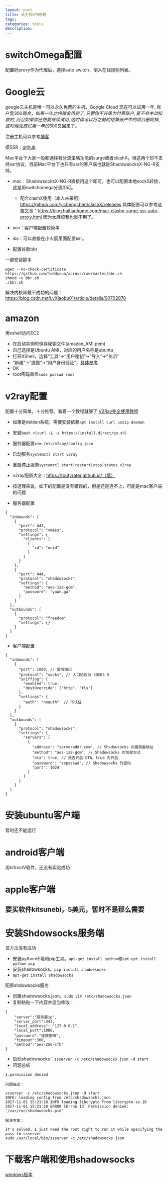 ```yaml
---
layout: post
title: 云主机VPN搭建
tags:
categories: tools
description:
---
```


# switchOmega配置

配置好proxy作为代理后，选择auto switch，倒入在线规则列表。


# Google云


google云主机是唯一可以永久免费的主机，Google Cloud 现在可以试用一年, 账户里$300赠金，如果一年之内赠金用完了, 只要你不升级为付费账户, 是不会主动扣款的 , 而且如果你还想要继续试用,  这时你可以将之前的结算账户中的项目删除掉, 这时候免费试用一年的$300又回来了。


注册主机可以参考[博客](https://blog.csdn.net/sxt_zls/article/details/89449843)

搭SSR：[github](https://github.com/good-good-study/Google-Cloud)

Mac平台下大家一般都选择有分流策略功能的surge或者clashX，但这两个却不支持ssr协议，目前Mac平台下也只有ssr的客户端也就是ShadowsocksX-NG-R支持。

* mac：ShadowsocksX-NG-R直接用这个即可，也可以配置本地sock5转接，这是用switchomega分流即可。
  * 配合clashX使用（本人未采用）https://github.com/yichengchen/clashX/releases
具体配置可以参考这篇文章：https://blog.haitianhome.com/mac-clashx-surge-ssr-auto-proxy.html
因为太麻烦我也就不用了。
* win：客户端配置较简单
* iso：可以直接在小火箭里面配置ssr。

* 配置谷歌bbr

一键安装脚本
```
wget --no-check-certificate https://github.com/teddysun/across/raw/master/bbr.sh
chmod +x bbr.sh
./bbr.sh
```

解决内核卸载不成功的问题：
https://blog.csdn.net/LvXiaobu01/article/details/90702878

# amazon

用xshell访问EC2
* 在启动实例时保存秘钥文件(amazon_AMI.pem)
* 自己选择是Ubuntu AMI，对应的用户名称是ubuntu
* 打开XShell，选择“工具”->“用户秘钥”->“导入”->“关闭”
* “新建”->“连接”->“用户身份验证”，[具体参考](https://jingyan.baidu.com/article/a3a3f811d5fc338da2eb8a00.html)
* OK
* root密码重置`sudo passwd root`

# v2ray配置
配置十分简单，十分推荐，看着一个教程就够了
[V2Ray完全使用教程](https://yuan.ga/v2ray-complete-tutorial/)

* 如果是debian系统，需要安装依赖`apt install curl unzip daemon`
* 安装`bash <(curl -L -s https://install.direct/go.sh)`
* 服务器配置`vim /etc/v2ray/config.json`
* 启动服务`systemctl start v2ray`
* 重启停止服务`systemctl start|restart|stop|status v2ray`

* v2ray配置大全：https://toutyrater.github.io/（墙）
* 按道理来说，如下的配置是没有错误的，但是还是连不上，可能是mac客户端的问题

* 服务器配置
```
{
  "inbounds": [
    {
      "port": 443,
      "protocol": "vmess",
      "settings": {
        "clients": [
          {
            "id": "uuid" 
          }
        ]
      }
    },
    {
      "port": 444,
      "protocol": "shadowsocks",
      "settings": {
        "method": "aes-128-gcm",
        "password": "yuan.ga"
      }
    }
  ],
  "outbounds": [
    {
      "protocol": "freedom",
      "settings": {}
    }
  ]
}
```

* 客户端配置

```
{
  "inbounds": [
    {
      "port": 1080, // 监听端口
      "protocol": "socks", // 入口协议为 SOCKS 5
      "sniffing": {
        "enabled": true,
        "destOverride": ["http", "tls"]
      },
      "settings": {
        "auth": "noauth"  // 不认证
      }
    }
  ],
  "outbounds": [
    {
      "protocol": "shadowsocks",
      "settings": {
        "servers": [
          {
            "address": "serveraddr.com", // Shadowsocks 的服务器地址
            "method": "aes-128-gcm", // Shadowsocks 的加密方式
            "ota": true, // 是否开启 OTA，true 为开启
            "password": "sspasswd", // Shadowsocks 的密码
            "port": 1024  
          }
        ]
      }
    }
  ]
}
```

# 安装ubuntu客户端
暂时还不能运行
# android客户端
用bifrostV软件，还没有实验成功
# apple客户端
要买软件kitsunebi，5美元，暂时不是那么需要
---

# 安装Shdowsocks服务端
该方法没有成功

* 安装python环境和pip工具。`apt-get install python`和`apt-get install python-pip`
* 安装shadowsocks。`pip install shadowsocks`
* `apt-get install shadowsocks`

配置shdowsocks服务
* 创建shadowsocks.json。`sudo vim /etc/shadowsocks.json`
* 复制粘贴一下内容并适当修改：

```
{
    "server":"服务器ip",
    "server_port":443,
    "local_address": "127.0.0.1",
    "local_port":1080,
    "password":"连接密码",
    "timeout":300,
    "method":"aes-256-cfb"
}
```

* 启动shadowsocks：`ssserver -c /etc/shadowsocks.json -d start`
* 问题总结

```
1.permission denied

问题描述：

ssserver -c /etc/shadowsocks.json -d start
INFO: loading config from /etc/shadowsocks.json
2017-11-01 15:21:18 INFO loading libcrypto from libcrypto.so.10
2017-11-01 15:21:18 ERROR [Errno 13] Permission denied: '/var/run/shadowsocks.pid'

解决方案：

It's solved, I just need the root right to run it while specifying the pass to ssserver
sudo /usr/local/bin/ssserver -c /etc/shadowsocks.json
```

# 下载客户端和使用shadowsocks
[windows版本](https://github.com/shadowsocks/shadowsocks-windows/releases)
